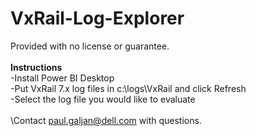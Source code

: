 # VxRail-Log-Explorer
Provided with no license or guarantee.\
\
**Instructions**\
-Install Power BI Desktop\
-Put VxRail 7.x log files in c:\logs\VxRail and click Refresh\
-Select the log file you would like to evaluate\
\
\Contact paul.galjan@dell.com with questions.

